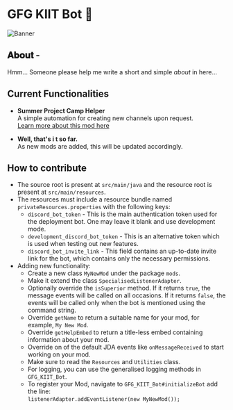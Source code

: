 # GFG KIIT Bot 🤖

![Banner](src/docs/resources/Banner.png)

## 𝐀𝐛𝐨𝐮𝐭 -

Hmm... Someone please help me write a short and simple _about_ in here...

## Current Functionalities

* **Summer Project Camp Helper**<br/>
  A simple automation for creating new channels upon request.<br/>
  [Learn more about this mod here](src/docs/main/SummerCampProjectMod.md)


* **Well, that's i t so far.**<br/>
  As new mods are added, this will be updated accordingly.

## How to contribute

* The source root is present at `src/main/java` and the resource root is present at `src/main/resources`.
* The resources must include a resource bundle named `privateResources.properties` with the following keys:
    * `discord_bot_token` - This is the main authentication token used for the deployment bot. One may leave it blank
      and use development mode.
    * `development_discord_bot_token` - This is an alternative token which is used when testing out new features.
    * `discord_bot_invite_link` - This field contains an up-to-date invite link for the bot, which contains only the
      necessary permissions.
* Adding new functionality:
    * Create a new class `MyNewMod` under the package `mods`.
    * Make it extend the class `SpecialisedListenerAdapter`.
    * Optionally override the `isSuperior` method. If it returns `true`, the message events will be called on all
      occasions. If it returns `false`, the events will be called only when the bot is mentioned using the command
      string.
    * Override `getName` to return a suitable name for your mod, for example, `My New Mod`.
    * Override `getHelpEmbed` to return a title-less embed containing information about your mod.
    * Override on of the default JDA events like `onMessageReceived` to start working on your mod.
    * Make sure to read the `Resources` and `Utilities` class.
    * For logging, you can use the generalised logging methods in `GFG_KIIT_Bot`.
    * To register your Mod, navigate to `GFG_KIIT_Bot#initializeBot` add the line: <br/>
      `listenerAdapter.addEventListener(new MyNewMod());`
